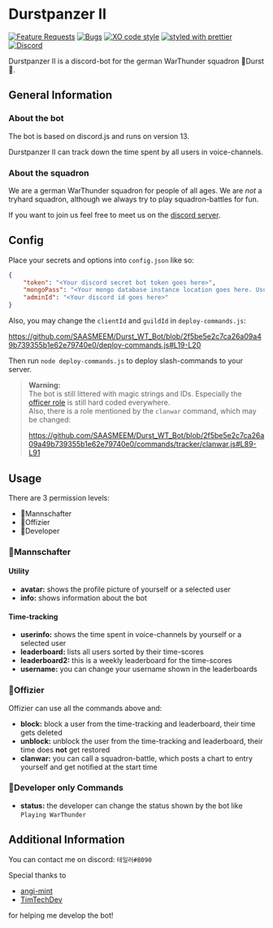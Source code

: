 # Durstpanzer II

[![Feature Requests](https://img.shields.io/github/issues/SAASMEEM/Durst_WT_Bot/enhancement?label=Feature%20Requests)](https://github.com/SAASMEEM/Durst_WT_Bot/labels/enhancement)
[![Bugs](https://img.shields.io/github/issues/SAASMEEM/Durst_WT_Bot/bug?label=Bugs&color=critical)](https://github.com/SAASMEEM/Durst_WT_Bot/labels/bug)
[![XO code style](https://img.shields.io/badge/code_style-XO-5ed9c7.svg)](https://github.com/xojs/xo)
[![styled with prettier](https://img.shields.io/badge/styled_with-prettier-ff69b4.svg)](https://github.com/prettier/prettier)
[![Discord](https://img.shields.io/badge/discord-join-7289DA.svg?logo=discord)](https://discord.gg/ecZR7WxMPt)

Durstpanzer II is a discord-bot for the german WarThunder squadron 🍻Durst🍻.

## General Information

### About the bot

The bot is based on discord.js and runs on version 13.

Durstpanzer II can track down the time spent by all users in voice-channels.

### About the squadron

We are a german WarThunder squadron for people of all ages. We are _not_ a tryhard squadron, although we always try to play squadron-battles for fun.

If you want to join us feel free to meet us on the [discord server](https://discord.gg/ecZR7WxMPt).

## Config

Place your secrets and options into `config.json` like so:

```json
{
	"token": "<Your discord secret bot token goes here>",
	"mongoPass": "<Your mongo database instance location goes here. Usually starts with 'mongodb://your-domain'>",
	"adminId": "<Your discord id goes here>"
}
```


Also, you may change the `clientId` and `guildId` in `deploy-commands.js`:

https://github.com/SAASMEEM/Durst_WT_Bot/blob/2f5be5e2c7ca26a09a49b739355b1e62e79740e0/deploy-commands.js#L19-L20

Then run `node deploy-commands.js` to deploy slash-commands to your server.

> **Warning:**  
> The bot is still littered with magic strings and IDs. Especially the [officer role](https://github.com/SAASMEEM/Durst_WT_Bot#offizier) is still hard coded everywhere.  
> Also, there is a role mentioned by the `clanwar` command, which may be changed:
> 
> https://github.com/SAASMEEM/Durst_WT_Bot/blob/2f5be5e2c7ca26a09a49b739355b1e62e79740e0/commands/tracker/clanwar.js#L89-L91


## Usage

There are 3 permission levels:

- 🍺Mannschafter
- 🍻Offizier
- 🔧Developer

### 🍺Mannschafter

#### Utility

- **avatar:** shows the profile picture of yourself or a selected user
- **info:** shows information about the bot

#### Time-tracking

- **userinfo:** shows the time spent in voice-channels by yourself or a selected user
- **leaderboard:** lists all users sorted by their time-scores
- **leaderboard2:** this is a weekly leaderboard for the time-scores
- **username:** you can change your username shown in the leaderboards

### 🍻Offizier

Offizier can use all the commands above and:

- **block:** block a user from the time-tracking and leaderboard, their time gets deleted
- **unblock:** unblock the user from the time-tracking and leaderboard, their time does **not** get restored
- **clanwar:** you can call a squadron-battle, which posts a chart to entry yourself and get notified at the start time

### 🔧Developer only Commands

- **status:** the developer can change the status shown by the bot like `Playing WarThunder`

## Additional Information

You can contact me on discord: `테일러#8090`

Special thanks to

- [angi-mint](https://github.com/angi-mint)
- [TimTechDev](https://github.com/TimTechDev)

for helping me develop the bot!

